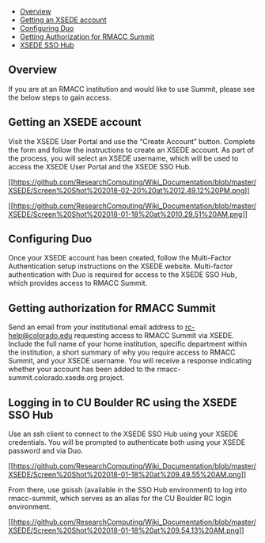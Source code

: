 - [Overview](#overview)
- [Getting an XSEDE account](#getting-an-xsede-account)
- [Configuring Duo](#configuring-duo)
- [Getting Authorization for RMACC Summit](#getting-authorization-for-rmacc-summit)
- [XSEDE SSO Hub](#logging-in-to-cu-boulder-rc-using-the-xsede-sso-hub)

## Overview

If you are at an RMACC institution and would like to use Summit, please see the below steps to gain access.  

## Getting an XSEDE account

Visit the XSEDE User Portal and use the “Create Account” button. Complete the form and follow the instructions to create an XSEDE account. As part of the process, you will select an XSEDE username, which will be used to access the XSEDE User Portal and the XSEDE SSO Hub.

[[https://github.com/ResearchComputing/Wiki_Documentation/blob/master/XSEDE/Screen%20Shot%202018-02-20%20at%2012.49.12%20PM.png]]

[[https://github.com/ResearchComputing/Wiki_Documentation/blob/master/XSEDE/Screen%20Shot%202018-01-18%20at%2010.29.51%20AM.png]]

## Configuring Duo

Once your XSEDE account has been created, follow the Multi-Factor Authentication setup instructions on the XSEDE website. Multi-factor authentication with Duo is required for access to the XSEDE SSO Hub, which provides access to RMACC Summit.

## Getting authorization for RMACC Summit

Send an email from your institutional email address to rc-help@colorado.edu requesting access to RMACC Summit via XSEDE. Include the full name of your home institution, specific department within the institution, a short summary of why you require access to RMACC Summit, and your XSEDE username. You will receive a response indicating whether your account has been added to the rmacc-summit.colorado.xsede.org project.

## Logging in to CU Boulder RC using the XSEDE SSO Hub

Use an ssh client to connect to the XSEDE SSO Hub using your XSEDE credentials. You will be prompted to authenticate both using your XSEDE password and via Duo.

[[https://github.com/ResearchComputing/Wiki_Documentation/blob/master/XSEDE/Screen%20Shot%202018-01-18%20at%209.49.55%20AM.png]]

From there, use gsissh (available in the SSO Hub environment) to log into rmacc-summit, which serves as an alias for the CU Boulder RC login environment.

[[https://github.com/ResearchComputing/Wiki_Documentation/blob/master/XSEDE/Screen%20Shot%202018-01-18%20at%209.54.13%20AM.png]]